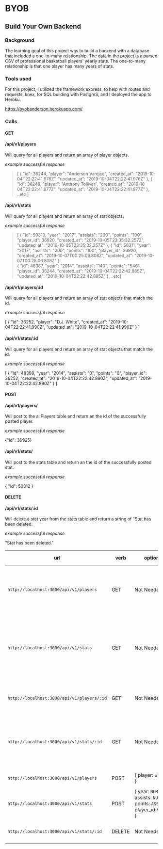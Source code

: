 # BYOB
## Build Your Own Backend

### Background

The learning goal of this project was to build a backend with a database that included a one-to-many relationship.
The data in the project is a parsed CSV of professional basketball players' yearly stats. The one-to-many relationship is that one player has many years of stats. 

### Tools used

For this project, I utilized the framework express, to help with routes and requests, knex, for SQL building with PostgreS, and I deployed the app to Heroku. 

https://byobanderson.herokuapp.com/


### Calls

#### GET

#### /api/v1/players

Will query for all players and return an array of player objects.
      
*example successful response* 
        
> [    {
        "id": 36244,
        "player": "Anderson Varejao",
        "created_at": "2019-10-04T22:22:41.976Z",
        "updated_at": "2019-10-04T22:22:41.976Z"
    },
    {
        "id": 36248,
        "player": "Anthony Tolliver",
        "created_at": "2019-10-04T22:22:41.977Z",
        "updated_at": "2019-10-04T22:22:41.977Z"
    }, ..etc
   ]

#### /api/v1/stats

Will query for all players and return an array of stat objects.
      
*example successful response* 
        
> [    {
        "id": 50310,
        "year": "2017",
        "assists": "200",
        "points": "100",
        "player_id": 36920,
        "created_at": "2019-10-05T23:35:32.257Z",
        "updated_at": "2019-10-05T23:35:32.257Z"
    },
    {
        "id": 50311,
        "year": "2017",
        "assists": "200",
        "points": "100",
        "player_id": 36920,
        "created_at": "2019-10-07T00:25:06.808Z",
        "updated_at": "2019-10-07T00:25:06.808Z"
    }    
    {
        "id": 48387,
        "year": "2014",
        "assists": "140",
        "points": "546",
        "player_id": 36244,
        "created_at": "2019-10-04T22:22:42.885Z",
        "updated_at": "2019-10-04T22:22:42.885Z"
    }, ..etc]
    

#### /api/v1/players/:id

Will query for all players and return an array of stat objects that match the id.
      
*example successful response* 

[
    {
        "id": 36252,
        "player": "D.J. White",
        "created_at": "2019-10-04T22:22:41.990Z",
        "updated_at": "2019-10-04T22:22:41.990Z"
    }
]

#### /api/v1/stats/:id

Will query for all players and return an array of stat objects that match the id.
      
*example successful response* 

[
    {
        "id": 48398,
        "year": "2014",
        "assists": "0",
        "points": "0",
        "player_id": 36252,
        "created_at": "2019-10-04T22:22:42.890Z",
        "updated_at": "2019-10-04T22:22:42.890Z"
    }
]

#### POST

#### /api/v1/players/

Will post to the allPlayers table and return an the id of the successfully posted player.
      
*example successful response* 

{"id": 36925}

#### /api/v1/stats/

Will post to the stats table and return an the id of the successfully posted stat.
      
*example successful response* 

{ "id": 50312 }


#### DELETE

#### /api/v1/stats/:id

Will delete a stat year from the stats table and return a string of "Stat has been deleted. 

*example successful response*

"Stat has been deleted."






| url | verb | options | sample response |
| ----|------|---------|---------------- |
| `http://localhost:3000/api/v1/players` | GET | Not Needed | An array of all players: `[{ id: 1, player: 'Lebron James'}, ... , ... , etc]` |
| `http://localhost:3000/api/v1/stats` | GET | Not Needed | An array of all stats: `[{ id: 1, year: 2017, assists: 314, points: 1,432, player_id: 1 }, ... , ... , etc.]` |
| `http://localhost:3000/api/v1/players/:id` | GET | Not Needed | A specific player: `{ id: 2, player: 'Stephen Curry }` |
| `http://localhost:3000/api/v1/stats/:id` | GET | Not Needed | A specific stats object : `{ id: 2, assists: '534', points: 1,454, player_id: 2 }` |
| `http://localhost:3000/api/v1/players` | POST | { player: `STRING` } | A New Player ID: `{ id: 10 }` |
| `http://localhost:3000/api/v1/stats` | POST | { year: `NUMBER`, assists: `NUMBER`, points: `ASSISTS`, player_id:`NUMBER` } | A New Stat ID: `{ id: 3}` |
| `http://localhost:3000/api/v1/stats/:id` | DELETE | Not Needed | A Deleted Stat: `Stat has been deleted` |
